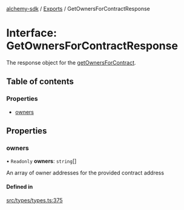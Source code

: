 [alchemy-sdk](../README.md) / [Exports](../modules.md) / GetOwnersForContractResponse

# Interface: GetOwnersForContractResponse

The response object for the [getOwnersForContract](../classes/NftNamespace.md#getownersforcontract).

## Table of contents

### Properties

- [owners](GetOwnersForContractResponse.md#owners)

## Properties

### owners

• `Readonly` **owners**: `string`[]

An array of owner addresses for the provided contract address

#### Defined in

[src/types/types.ts:375](https://github.com/alchemyplatform/alchemy-sdk-js/blob/6507682/src/types/types.ts#L375)
